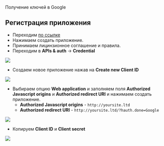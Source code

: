 Получение ключей в Google

## Регистрация приложения

* Переходим [по ссылке][1]
* Нажимаем создать приложение.
* Принимаем лицинзионное соглашение и правила.
* Переходим в **APIs & auth** &rarr; **Credential**

[![](http://st.bezumkin.ru/files/9/e/7/9e75c595a6b5f8d2d7f3cfb8712f9732s.jpg)](http://st.bezumkin.ru/files/9/e/7/9e75c595a6b5f8d2d7f3cfb8712f9732.png)

* Создаем новое приложение нажав на **Create new Client ID**

[![](http://st.bezumkin.ru/files/c/9/c/c9cb6dbf2bd5a79133550733f7b7426es.jpg)](http://st.bezumkin.ru/files/c/9/c/c9cb6dbf2bd5a79133550733f7b7426e.png)

* Выбираем опцию **Web application** и заполняем поля **Authorized Javascript origins** и **Authorized redirect URI** и нажимаем создать приложение.
  * **Authorized Javascript origins** - `http://yoursite.ltd`
  * **Authorized redirect URI** - `http://yoursite.ltd/?hauth.done=Google`

[![](http://st.bezumkin.ru/files/3/a/8/3a83a7551e1486841476e253f2519338s.jpg)](http://st.bezumkin.ru/files/3/a/8/3a83a7551e1486841476e253f2519338.png)

* Копируем **Client ID** и **Client secret**

[![](http://st.bezumkin.ru/files/b/c/9/bc965d7b789dcf4571c3896e77445f56s.jpg)](http://st.bezumkin.ru/files/b/c/9/bc965d7b789dcf4571c3896e77445f56.png)


[1]: https://code.google.com/apis/console/